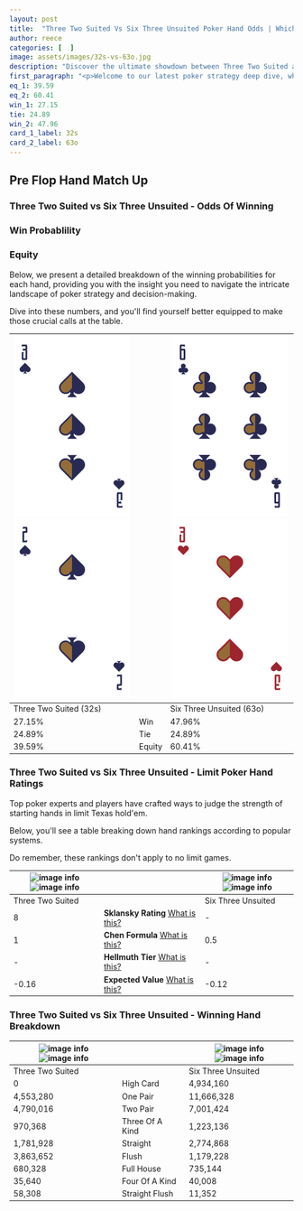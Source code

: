 ```yaml
---
layout: post
title:  "Three Two Suited Vs Six Three Unsuited Poker Hand Odds | Which Is The Better Hand In Poker? A Complete Guide"
author: reece
categories: [  ]
image: assets/images/32s-vs-63o.jpg
description: "Discover the ultimate showdown between Three Two Suited and Six Three Unsuited in poker! Uncover the odds, strategies, and scenarios where one hand triumphs over the other. Get ready to up your poker game with this thrilling analysis."
first_paragraph: "<p>Welcome to our latest poker strategy deep dive, where we're pitting two distinct hands against each other in a high-stakes showdown: Three Two Suited vs Six Three Unsuited.</p><p>In the dynamic world of poker, every decision counts, and knowing which hand holds the upper hand is key to your success at the table.</p><p>In this article, we'll dissect these two hands, explore the scenarios where one dominates the other, and equip you with the knowledge to make strategic choices that can tip the odds in your favor.</p><p>Get ready to unravel the intriguing dynamics of these poker hands and elevate your game to new heights.</p>"
eq_1: 39.59
eq_2: 60.41
win_1: 27.15
tie: 24.89
win_2: 47.96
card_1_label: 32s
card_2_label: 63o
---
```




[comment]: # (sp0)

## Pre Flop Hand Match Up

<div class="table hand-ratings" markdown="1"> 



### Three Two Suited vs Six Three Unsuited - Odds Of Winning


  
<div class="row graphs"> 
<div class="col-lg-6">
    <h3>Win Probablility</h3>
    <canvas id="WinChart"></canvas>
</div>
<div class="col-lg-6">
    <h3>Equity</h3>
    <canvas id="EquityChart"></canvas>
</div>
</div>

  Below, we present a detailed breakdown of the winning probabilities for each hand, providing you with the insight you need to navigate the intricate landscape of poker strategy and decision-making. 

Dive into these numbers, and you'll find yourself better equipped to make those crucial calls at the table.


    
| ![image info](assets/images/hand1/3.png) ![image info](assets/images/hand1/2.png) |  | ![image info](assets/images/hand2/6.png) ![image info](assets/images/hand2/3o.png) |
| -------- | -------- | -------- |
| Three Two Suited (32s) |  | Six Three Unsuited (63o) |
| 27.15% | Win | 47.96% |
| 24.89% | Tie | 24.89% |
| 39.59% | Equity | 60.41% |




[comment]: # (sp1)



### Three Two Suited vs Six Three Unsuited - Limit Poker Hand Ratings

Top poker experts and players have crafted ways to judge the strength of starting hands in limit Texas hold'em. 

Below, you'll see a table breaking down hand rankings according to popular systems. 

Do remember, these rankings don't apply to no limit games.


    
| ![image info](https://www.riverpairs.com/assets/images/hand1/3.png) ![image info](https://www.riverpairs.com/assets/images/hand1/2.png) |  | ![image info](https://www.riverpairs.com/assets/images/hand2/6.png) ![image info](https://www.riverpairs.com/assets/images/hand2/3o.png) |
| -------- | -------- | -------- |
| Three Two Suited |  | Six Three Unsuited |
| 8 | **Sklansky Rating** [What is this?](/sklansky-rating-explained) | - |
| 1 | **Chen Formula** [What is this?](/chen-formula-explained) | 0.5 |
| - | **Hellmuth Tier** [What is this?](/Hellmuth-tier-explained) | - |
| -0.16 | **Expected Value** [What is this?](/expected-value-explained) | -0.12 |




[comment]: # (sp2)



### Three Two Suited vs Six Three Unsuited - Winning Hand Breakdown


    
| ![image info](https://www.riverpairs.com/assets/images/hand1/3.png) ![image info](https://www.riverpairs.com/assets/images/hand1/2.png) |  | ![image info](https://www.riverpairs.com/assets/images/hand2/6.png) ![image info](https://www.riverpairs.com/assets/images/hand2/3o.png) |
| -------- | -------- | -------- |
| Three Two Suited |  | Six Three Unsuited |
| 0 | High Card | 4,934,160 |
| 4,553,280 | One Pair | 11,666,328 |
| 4,790,016 | Two Pair | 7,001,424 |
| 970,368 | Three Of A Kind | 1,223,136 |
| 1,781,928 | Straight | 2,774,868 |
| 3,863,652 | Flush | 1,179,228 |
| 680,328 | Full House | 735,144 |
| 35,640 | Four Of A Kind | 40,008 |
| 58,308 | Straight Flush | 11,352 |




[comment]: # (sp3)



</div>

[comment]: # (sp4)



[comment]: # (sp5)

